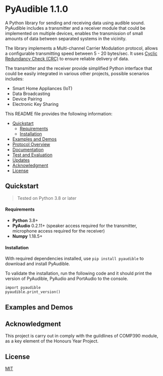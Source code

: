 # PyAudible 1.1.0  

A Python library for sending and receiving data using audible sound. PyAudible includes a transmitter and a receiver module that could be implemented on multiple devices, enables the transmission of small amounts of data between separated systems in the vicinity.

The library implements a Multi-channel Carrier Modulation protocol, allows a configurable transmitting speed between 5 - 20 bytes/sec. It uses [Cyclic Redundancy Check (CRC)](https://en.wikipedia.org/wiki/Cyclic_redundancy_check) to ensure reliable delivery of data.  

The transmitter and the receiver provide simplified Python interface that could be easily integrated in various other projects, possible scenarios includes:

 - Smart Home Appliances (IoT)  
 - Data Broadcasting  
 - Device Pairing  
 - Electronic Key Sharing  


This README file provides the following information:  
 * [Quickstart](#)
   * [Requirements](#)
   * [Installation](#)
 * [Examples and Demos](#)
 * [Protocol Overview](#)
 * [Documentation](#)
 * [Test and Evaluation](#)
 * [Updates](#)
 * [Acknowledgment](#)
 * [License](#)

## Quickstart  
> Tested on Python 3.8 or later  

#### Requirements

* **Python** 3.8+  
* **PyAudio** 0.2.11+ (speaker access required for the transmitter, microphone access required for the receiver)  
* **Numpy** 1.18.5+  

#### Installation  
With required dependencies installed, use `pip install pyaudible` to download and install PyAudible.  

To validate the installation, run the following code and it should print the version of PyAudible, PyAudio and PortAudio to the console.  
```
import pyaudible
pyaudible.print_version()
```

## Examples and Demos












## Acknowledgment

This project is carry out in comply with the guildlines of COMP390 module, as a key element of the Honours Year Project.

## License
[MIT](https://choosealicense.com/licenses/mit/)
